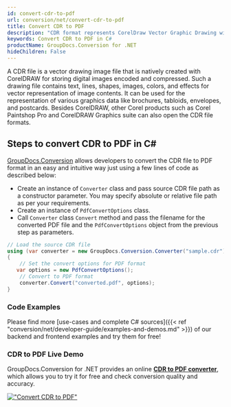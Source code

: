 ```yaml
---
id: convert-cdr-to-pdf
url: conversion/net/convert-cdr-to-pdf
title: Convert CDR to PDF
description: "CDR format represents CorelDraw Vector Graphic Drawing with .cdr extension. Learn how to convert CDR to PDF file programmatically in C# language using GroupDocs.Conversion for .NET library."
keywords: Convert CDR to PDF in C#
productName: GroupDocs.Conversion for .NET
hideChildren: False
---
```


A CDR file is a vector drawing image file that is natively created with CorelDRAW for storing digital images encoded and compressed. Such a drawing file contains text, lines, shapes, images, colors, and effects for vector representation of image contents. It can be used for the representation of various graphics data like brochures, tabloids, envelopes, and postcards. Besides CorelDRAW, other Corel products such as Corel Paintshop Pro and CorelDRAW Graphics suite can also open the CDR file formats.

## Steps to convert CDR to PDF in C#

[GroupDocs.Conversion](https://products.groupdocs.com/conversion/net) allows developers to convert the CDR file to PDF format in an easy and intuitive way just using a few lines of code as described below:

* Create an instance of `Converter` class and pass source CDR file path as a constructor parameter. You may specify absolute or relative file path as per your requirements. 
* Create an instance of `PdfConvertOptions` class.
* Call `Converter` class `Convert` method and pass the filename for the converted PDF file and the `PdfConvertOptions` object from the previous step as parameters.

```csharp
// Load the source CDR file
using (var converter = new GroupDocs.Conversion.Converter("sample.cdr"))
{
    // Set the convert options for PDF format
   var options = new PdfConvertOptions();
    // Convert to PDF format
    converter.Convert("converted.pdf", options);
}
```

### Code Examples

Please find more [use-cases and complete C# sources]({{< ref "conversion/net/developer-guide/examples-and-demos.md" >}}) of our backend and frontend examples and try them for free!

### CDR to PDF Live Demo

GroupDocs.Conversion for .NET provides an online [**CDR to PDF converter**](https://products.groupdocs.app/conversion/cdr-to-pdf), which allows you to try it for free and check conversion quality and accuracy.

[!["Convert CDR to PDF"](conversion/net/images/convert-to-pdf/convert-cdr-to-pdf.png)](https://products.groupdocs.app/conversion/cdr-to-pdf)